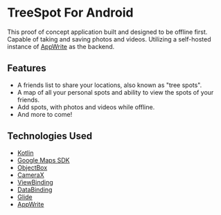 # TreeSpot For Android
This proof of concept application built and designed to be offline first. Capable of taking and saving photos and videos.
Utilizing a self-hosted instance of [AppWrite](https://appwrite.io/ "AppWrite") as the backend.

## Features
- A friends list to share your locations, also known as "tree spots".
- A map of all your personal spots and ability to view the spots of your friends.
- Add spots, with photos and videos while offline.
- And more to come!

## Technologies Used
- [Kotlin](https://kotlinlang.org "Kotlin")
- [Google Maps SDK](https://developers.google.com/maps/documentation/android-sdk/overview "Google Maps SDK")
- [ObjectBox](https://objectbox.io/ "ObjectBox")
- [CameraX](https://developer.android.com/jetpack/androidx/releases/camera "CameraX")
- [ViewBinding](https://developer.android.com/topic/libraries/view-binding "ViewBinding")
- [DataBinding](https://developer.android.com/topic/libraries/data-binding/ "Databinding")
- [Glide](https://bumptech.github.io/glide/ "Glide")  
- [AppWrite](https://appwrite.io/ "AppWrite")